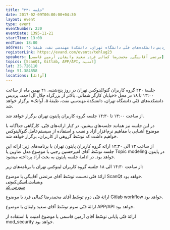 ```yaml
---
title: "جلسه ۲۳۰"
date: 2017-02-09T00:00:00+04:30
layout: event
type: event
eventNumber: 230
eventDate: 1395-11-21
startTime: 13:00
endTime: 18:00
address: "خیابان کارگر شمالی، بالاتر از بزرگراه جلال آل‌احمد، پردیس دانشکده‌های فنّی دانشگاه تهران، دانشکدهٔ مهندسی نفت، طبقهٔ ۵"
registerLink: https://evand.com/events/tehlug23
speakers: [مرتضی آقابیگی, محمدرضا کمالی فرد, سعید وایقان, آرمین قاسمی]
topics: [ScanQt, Gitlab, APP/API, امنیت]
lat: 35.726110
lng: 51.384858
locations: [آواتک]
---
```

جلسهٔ ۲۳۰ گروه کاربران گنو/لینوکس تهران در روز پنج‌شنبه، ۲۱ بهمن ماه از ساعت ۱۳:۰۰ تا ۱۸ در محل «خیابان کارگر شمالی، بالاتر از بزرگراه جلال آل احمد، پردیس دانشکده‌های فنّی دانشگاه تهران، دانشکدهٔ مهندسی نفت، طبقهٔ ۵، آواتک» برگزار خواهد شد.

از ساعت ۱۳:۰۰ تا ۱۴:۳۰ جلسه گروه کاربران پایتون تهران برگزار خواهد شد.

در این جلسه نیز همانند جلسه‌‌های پیشین، در کنار ارائه‌های فنّی، کارگاهی جداگانه با موضوع آشنایی با مفاهیم نرم‌افزار آزاد و نصب و استفاده از سیستم‌عامل گنو/لینوکس خواهیم داشت که توسّط گروهی از کاربران، برگزار خواهد شد.

از ساعت ۱۳ الی ۱۴:۳۰ ارائه گروه کاربران پایتون تهران با برنامه‌های زیر:
ارائه این جلسه توسّط آقای امیرحسین رجبی با موضوع مدل عناوین یا Topic modeling در پایتون خواهد بود.
در ادامهٔ جلسه پایتون به بحث آزاد پرداخته میشود.

از ساعت ۱۴:۳۰ الی ۱۸ جلسه گروه کاربران لینوکس تهران با برنامه‌های زیر:

ارائهٔ فنّی نخست توسّط آقای مرتضی آقابیگی با موضوع ScanQt خواهد بود.  
[وبسایت اسکن‌کیوتی](http://scanqt.com/)  
[سورس کد](https://github.com/aqamorisny/scanqt/releases)

ارائهٔ فنّی دوم توسّط آقای محمدرضا کمالی فرد با موضوع Gitlab workflow خواهد بود.

ارائهٔ فنّی سوم توسّط آقای سعید وایقان با موضوع APP/API خواهد بود.

ارائهٔ فنّی پایانی توسّط آقای آرمین قاسمی با موضوع امنیت با استفاده از mod_security خواهد بود.